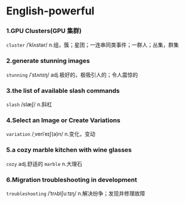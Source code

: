 # English-powerful

### 1.GPU Clusters(GPU 集群)

`cluster` /ˈklʌstər/ n.组，簇；星团；一连串同类事件；一群人；丛集，群集

### 2.generate stunning images

`stunning` /ˈstʌnɪŋ/ adj.极好的，极吸引人的；令人震惊的

### 3.the list of available slash commands

`slash` /slæʃ/ n.斜杠

### 4.Select an Image or Create Variations

`variation` /ˌveriˈeɪʃ(ə)n/ n.变化，变动

### 5.a cozy marble kitchen with wine glasses

`cozy` adj.舒适的
`marble` n.大理石

### 6.Migration troubleshooting in development

`troubleshooting` /ˈtrʌblʃuːtɪŋ/ n.解决纷争；发现并修理故障
